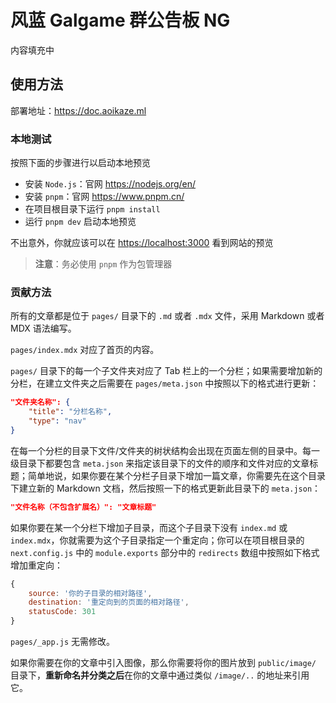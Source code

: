 # 风蓝 Galgame 群公告板 NG

内容填充中

## 使用方法

部署地址：<https://doc.aoikaze.ml>

### 本地测试

按照下面的步骤进行以启动本地预览

- 安装 `Node.js`：官网 https://nodejs.org/en/
- 安装 `pnpm`：官网 https://www.pnpm.cn/
- 在项目根目录下运行 `pnpm install`
- 运行 `pnpm dev` 启动本地预览

不出意外，你就应该可以在 <https://localhost:3000> 看到网站的预览

> **注意**：务必使用 `pnpm` 作为包管理器

### 贡献方法

所有的文章都是位于 `pages/` 目录下的 `.md` 或者 `.mdx` 文件，采用 Markdown 或者 MDX 语法编写。

 `pages/index.mdx` 对应了首页的内容。

 `pages/` 目录下的每一个子文件夹对应了 Tab 栏上的一个分栏；如果需要增加新的分栏，在建立文件夹之后需要在 `pages/meta.json` 中按照以下的格式进行更新：

```json
"文件夹名称": {
    "title": "分栏名称",
    "type": "nav"
}
```

在每一个分栏的目录下文件/文件夹的树状结构会出现在页面左侧的目录中。每一级目录下都要包含 `meta.json` 来指定该目录下的文件的顺序和文件对应的文章标题；简单地说，如果你要在某个分栏子目录下增加一篇文章，你需要先在这个目录下建立新的 Markdown 文档，然后按照一下的格式更新此目录下的 `meta.json`：

```json
"文件名称（不包含扩展名）": "文章标题"
```

如果你要在某一个分栏下增加子目录，而这个子目录下没有 `index.md` 或 `index.mdx`，你就需要为这个子目录指定一个重定向；你可以在项目根目录的 `next.config.js` 中的 `module.exports` 部分中的 `redirects` 数组中按照如下格式增加重定向：

```js
{
    source: '你的子目录的相对路径',
    destination: '重定向到的页面的相对路径',
    statusCode: 301
}
```

`pages/_app.js` 无需修改。

如果你需要在你的文章中引入图像，那么你需要将你的图片放到 `public/image/` 目录下，**重新命名并分类之后**在你的文章中通过类似 `/image/..` 的地址来引用它。

